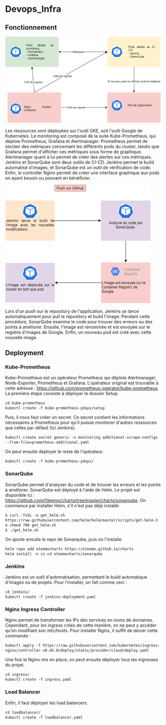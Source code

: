 # Devops_Infra

## Fonctionnement

![PushGitHub](infra.png)

Les ressources sont déployées sur l'outil GKE, soit l'outil Google de Kubernetes. Le monitoring est composé de la suite Kube-Prometheus, qui déploie Prometheus, Grafana et Alertmanager. Prometheus permet de stocker des métriques concernant les différents pods du cluster, tandis que Grafana permet d'afficher ces métriques sous forme de graphique. Alertmanager quant à lui permet de créer des alertes sur ces métriques.
Jenkins et SonarQube sont deux outils de CI-CD. Jenkins permet le build automatisé d'images, et SonarQube est un outil de vérification de code. Enfin, le controller Nginx permet de créer une interface graphique aux pods en ayant besoin ou pouvant en bénéficier. 

![PushGitHub](PushGitHub.png)

Lors d'un push sur le repository de l'application, Jenkins se lance automatiquement pour pull le repository et build l'image. Pendant cette procédure, SonarQube examine le code pour trouver des erreurs ou des points à améliorer. Ensuite, l'image est renommée et est envoyée sur le registre d'images de Google. Enfin, un nouveau pod est créé avec cette nouvelle image. 

## Deployment

### Kube-Prometheus

Kube-Prometheus est un opérateur Prometheus qui déploie Alertmanager, Node-Exporter, Prometheus et Grafana. L'opérateur original est trouvable à cette adresse : https://github.com/prometheus-operator/kube-prometheus.
La première étape consiste à déployer le dossier Setup.

```
cd kube-prometheus
kubectl create -f kube-prometheus-ydays/setup
```

Puis, il nous faut créer un secret. Ce secret contient les informations nécessaires à Prometheus pour qu'il puisse monitorer d'autres ressources que celles par défaut (Ici Jenkins). 

```
kubectl create secret generic -n monitoring additional-scrape-configs --from-file=prometheus-additional.yaml
```
On peut ensuite déployer le reste de l'opérateur.

```
kubectl create -f kube-prometheus-ydays/
```

### SonarQube

SonarQube permet d'analyser du code et de trouver les erreurs et les points à améliorer.
SonarQube est déployé à l'aide de Helm. Le projet est disponible ici : https://github.com/Oteemo/charts/tree/master/charts/sonarqube.
On commence par installer Helm, s'il n'est pas déjà installé: 

```
$ curl -fsSL -o get_helm.sh https://raw.githubusercontent.com/helm/helm/master/scripts/get-helm-3
$ chmod 700 get_helm.sh
$ ./get_helm.sh
```
On ajoute ensuite le repo de Sonarqube, puis on l'installe.

```
helm repo add oteemocharts https://oteemo.github.io/charts
helm install -n ci-cd oteemocharts/sonarqube
```

### Jenkins

Jenkins est un outil d'automatisation, permettant le build automatique d'images ou de projets. 
Pour l'installer, on fait comme ceci :

```
cd jenkins/
kubectl create -f jenkins-deployment.yaml
```
### Nginx Ingress Controller

Nginx permet de transformer les IPs des services en noms de domaines. Cependant, pour les ingress créés de cette manière, on ne peut y accéder qu'en modifiant son /etc/hosts.
Pour installer Nginx, il suffit de lancer cette commande : 

```
kubectl apply -f https://raw.githubusercontent.com/kubernetes/ingress-nginx/controller-v0.45.0/deploy/static/provider/cloud/deploy.yaml
```

Une fois le Nginx mis en place, on peut ensuite déployer tous les ingresses du projet.

```
cd ingress/
kubectl create -f ingress.yaml
```

### Load Balancer

Enfin, il faut déployer les load balancers.

```
cd loadbalancer/
kubectl create -f loadbalancer.yaml
```
